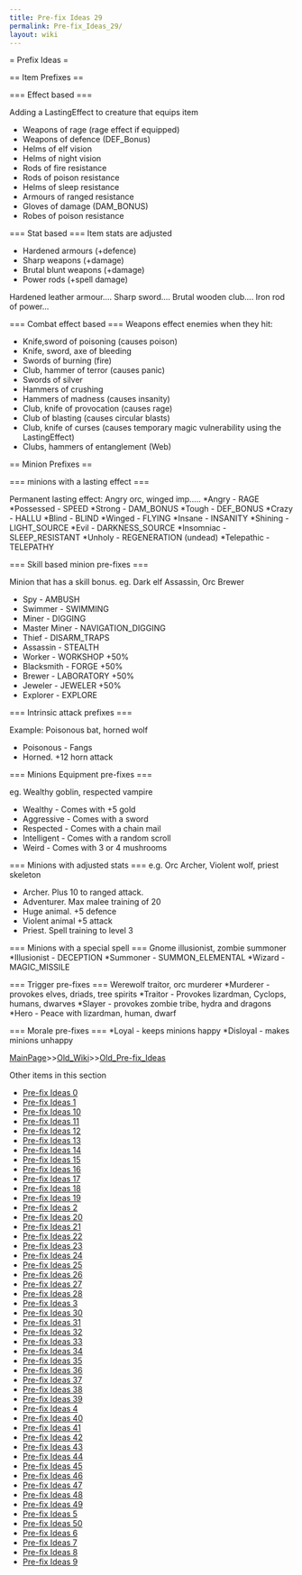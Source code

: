 ```yaml
---
title: Pre-fix Ideas 29
permalink: Pre-fix_Ideas_29/
layout: wiki
---
```

= Prefix Ideas =

== Item Prefixes ==

=== Effect based ===

Adding a LastingEffect to creature that equips item
* Weapons of rage (rage effect if equipped)
* Weapons of defence (DEF_Bonus)
* Helms of elf vision
* Helms of night vision
* Rods of fire resistance
* Rods of poison resistance
* Helms of sleep resistance
* Armours of ranged resistance
* Gloves of damage (DAM_BONUS)
* Robes of poison resistance

=== Stat based ===
Item stats are adjusted
* Hardened armours (+defence)
* Sharp weapons (+damage)
* Brutal blunt weapons (+damage)
* Power rods (+spell damage)

Hardened leather armour....
Sharp sword....
Brutal wooden club....
Iron rod of power...

=== Combat effect based ===
Weapons effect enemies when they hit:
* Knife,sword of poisoning (causes poison)
* Knife, sword, axe of bleeding
* Swords of burning (fire)
* Club, hammer of terror (causes panic)
* Swords of silver
* Hammers of crushing
* Hammers of madness (causes insanity)
* Club, knife of provocation (causes rage)
* Club of blasting (causes circular blasts)
* Club, knife of curses (causes temporary magic vulnerability using the LastingEffect)
* Clubs, hammers of entanglement (Web)

== Minion Prefixes ==

=== minions with a lasting effect ===

Permanent lasting effect:
Angry orc, winged imp.....
*Angry - RAGE
*Possessed - SPEED
*Strong - DAM_BONUS
*Tough  - DEF_BONUS
*Crazy - HALLU
*Blind - BLIND
*Winged - FLYING
*Insane - INSANITY
*Shining - LIGHT_SOURCE
*Evil - DARKNESS_SOURCE
*Insomniac - SLEEP_RESISTANT
*Unholy - REGENERATION (undead)
*Telepathic - TELEPATHY

=== Skill based minion pre-fixes ===

Minion that has a skill bonus. eg. Dark elf Assassin, Orc Brewer

* Spy - AMBUSH
* Swimmer - SWIMMING
* Miner - DIGGING
* Master Miner - NAVIGATION_DIGGING
* Thief - DISARM_TRAPS
* Assassin - STEALTH
* Worker - WORKSHOP +50%
* Blacksmith - FORGE +50%
* Brewer - LABORATORY +50%
* Jeweler - JEWELER +50%
* Explorer -  EXPLORE

=== Intrinsic attack prefixes ===

Example: Poisonous bat, horned wolf

* Poisonous - Fangs
* Horned. +12 horn attack

=== Minions Equipment pre-fixes ===

eg. Wealthy goblin, respected vampire

* Wealthy - Comes with +5 gold
* Aggressive - Comes with a sword
* Respected - Comes with a chain mail
* Intelligent - Comes with a random scroll
* Weird - Comes with 3 or 4 mushrooms

=== Minions with adjusted stats ===
e.g. Orc Archer, Violent wolf, priest skeleton
* Archer. Plus 10 to ranged attack.
* Adventurer. Max malee training of 20
* Huge animal. +5 defence
* Violent animal +5 attack
* Priest. Spell training to level 3

=== Minions with a special spell ===
Gnome illusionist, zombie summoner
*Illusionist - DECEPTION
*Summoner - SUMMON_ELEMENTAL
*Wizard - MAGIC_MISSILE

=== Trigger pre-fixes ===
Werewolf traitor, orc murderer
*Murderer - provokes elves, driads, tree spirits
*Traitor - Provokes lizardman, Cyclops, humans, dwarves
*Slayer - provokes zombie tribe, hydra and dragons
*Hero - Peace with lizardman, human, dwarf

=== Morale pre-fixes ===
*Loyal - keeps minions happy
*Disloyal - makes minions unhappy

[MainPage](/keeperrl_wiki/ "wikilink")>>[Old_Wiki](/keeperrl_wiki/Old_Wiki "wikilink")>>[Old_Pre-fix_Ideas](/keeperrl_wiki/Old_Pre-fix_Ideas "wikilink")

Other items in this section
-    [Pre-fix Ideas 0](/keeperrl_wiki/Pre-fix_Ideas_0 "wikilink")
-    [Pre-fix Ideas 1](/keeperrl_wiki/Pre-fix_Ideas_1 "wikilink")
-    [Pre-fix Ideas 10](/keeperrl_wiki/Pre-fix_Ideas_10 "wikilink")
-    [Pre-fix Ideas 11](/keeperrl_wiki/Pre-fix_Ideas_11 "wikilink")
-    [Pre-fix Ideas 12](/keeperrl_wiki/Pre-fix_Ideas_12 "wikilink")
-    [Pre-fix Ideas 13](/keeperrl_wiki/Pre-fix_Ideas_13 "wikilink")
-    [Pre-fix Ideas 14](/keeperrl_wiki/Pre-fix_Ideas_14 "wikilink")
-    [Pre-fix Ideas 15](/keeperrl_wiki/Pre-fix_Ideas_15 "wikilink")
-    [Pre-fix Ideas 16](/keeperrl_wiki/Pre-fix_Ideas_16 "wikilink")
-    [Pre-fix Ideas 17](/keeperrl_wiki/Pre-fix_Ideas_17 "wikilink")
-    [Pre-fix Ideas 18](/keeperrl_wiki/Pre-fix_Ideas_18 "wikilink")
-    [Pre-fix Ideas 19](/keeperrl_wiki/Pre-fix_Ideas_19 "wikilink")
-    [Pre-fix Ideas 2](/keeperrl_wiki/Pre-fix_Ideas_2 "wikilink")
-    [Pre-fix Ideas 20](/keeperrl_wiki/Pre-fix_Ideas_20 "wikilink")
-    [Pre-fix Ideas 21](/keeperrl_wiki/Pre-fix_Ideas_21 "wikilink")
-    [Pre-fix Ideas 22](/keeperrl_wiki/Pre-fix_Ideas_22 "wikilink")
-    [Pre-fix Ideas 23](/keeperrl_wiki/Pre-fix_Ideas_23 "wikilink")
-    [Pre-fix Ideas 24](/keeperrl_wiki/Pre-fix_Ideas_24 "wikilink")
-    [Pre-fix Ideas 25](/keeperrl_wiki/Pre-fix_Ideas_25 "wikilink")
-    [Pre-fix Ideas 26](/keeperrl_wiki/Pre-fix_Ideas_26 "wikilink")
-    [Pre-fix Ideas 27](/keeperrl_wiki/Pre-fix_Ideas_27 "wikilink")
-    [Pre-fix Ideas 28](/keeperrl_wiki/Pre-fix_Ideas_28 "wikilink")
-    [Pre-fix Ideas 3](/keeperrl_wiki/Pre-fix_Ideas_3 "wikilink")
-    [Pre-fix Ideas 30](/keeperrl_wiki/Pre-fix_Ideas_30 "wikilink")
-    [Pre-fix Ideas 31](/keeperrl_wiki/Pre-fix_Ideas_31 "wikilink")
-    [Pre-fix Ideas 32](/keeperrl_wiki/Pre-fix_Ideas_32 "wikilink")
-    [Pre-fix Ideas 33](/keeperrl_wiki/Pre-fix_Ideas_33 "wikilink")
-    [Pre-fix Ideas 34](/keeperrl_wiki/Pre-fix_Ideas_34 "wikilink")
-    [Pre-fix Ideas 35](/keeperrl_wiki/Pre-fix_Ideas_35 "wikilink")
-    [Pre-fix Ideas 36](/keeperrl_wiki/Pre-fix_Ideas_36 "wikilink")
-    [Pre-fix Ideas 37](/keeperrl_wiki/Pre-fix_Ideas_37 "wikilink")
-    [Pre-fix Ideas 38](/keeperrl_wiki/Pre-fix_Ideas_38 "wikilink")
-    [Pre-fix Ideas 39](/keeperrl_wiki/Pre-fix_Ideas_39 "wikilink")
-    [Pre-fix Ideas 4](/keeperrl_wiki/Pre-fix_Ideas_4 "wikilink")
-    [Pre-fix Ideas 40](/keeperrl_wiki/Pre-fix_Ideas_40 "wikilink")
-    [Pre-fix Ideas 41](/keeperrl_wiki/Pre-fix_Ideas_41 "wikilink")
-    [Pre-fix Ideas 42](/keeperrl_wiki/Pre-fix_Ideas_42 "wikilink")
-    [Pre-fix Ideas 43](/keeperrl_wiki/Pre-fix_Ideas_43 "wikilink")
-    [Pre-fix Ideas 44](/keeperrl_wiki/Pre-fix_Ideas_44 "wikilink")
-    [Pre-fix Ideas 45](/keeperrl_wiki/Pre-fix_Ideas_45 "wikilink")
-    [Pre-fix Ideas 46](/keeperrl_wiki/Pre-fix_Ideas_46 "wikilink")
-    [Pre-fix Ideas 47](/keeperrl_wiki/Pre-fix_Ideas_47 "wikilink")
-    [Pre-fix Ideas 48](/keeperrl_wiki/Pre-fix_Ideas_48 "wikilink")
-    [Pre-fix Ideas 49](/keeperrl_wiki/Pre-fix_Ideas_49 "wikilink")
-    [Pre-fix Ideas 5](/keeperrl_wiki/Pre-fix_Ideas_5 "wikilink")
-    [Pre-fix Ideas 50](/keeperrl_wiki/Pre-fix_Ideas_50 "wikilink")
-    [Pre-fix Ideas 6](/keeperrl_wiki/Pre-fix_Ideas_6 "wikilink")
-    [Pre-fix Ideas 7](/keeperrl_wiki/Pre-fix_Ideas_7 "wikilink")
-    [Pre-fix Ideas 8](/keeperrl_wiki/Pre-fix_Ideas_8 "wikilink")
-    [Pre-fix Ideas 9](/keeperrl_wiki/Pre-fix_Ideas_9 "wikilink")

